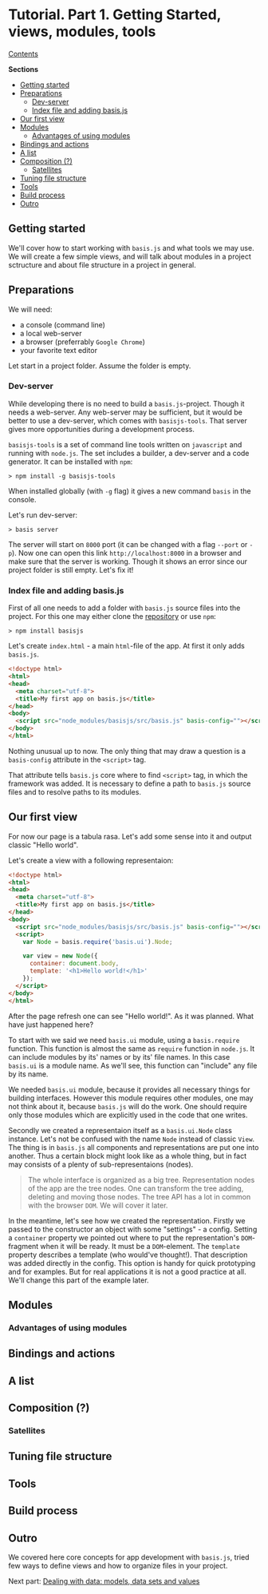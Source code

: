 # Tutorial. Part 1. Getting Started, views, modules, tools

[Contents](../index.md)

**Sections**
<!-- MarkdownTOC -->

- [Getting started](#getting-started)
- [Preparations](#preparations)
    - [Dev-server](#dev-server)
    - [Index file and adding basis.js](#index-file-and-adding-basisjs)
- [Our first view](#our-first-view)
- [Modules](#modules)
    - [Advantages of using modules](#advantages-of-using-modules)
- [Bindings and actions](#bindings-and-actions)
- [A list](#a-list)
- [Composition \(?\)](#composition-)
    - [Satellites](#satellites)
- [Tuning file structure](#tuning-file-structure)
- [Tools](#tools)
- [Build process](#build-process)
- [Outro](#outro)

<!-- /MarkdownTOC -->

## Getting started

We'll cover how to start working with `basis.js` and what tools we may use. We will create a few simple views, and will talk about modules in a project sctructure and about file structure in a project in general.

## Preparations

We will need:

- a console (command line)
- a local web-server
- a browser (preferrably `Google Chrome`)
- your favorite text editor

Let start in a project folder. Assume the folder is empty.

### Dev-server

While developing there is no need to build a `basis.js`-project. Though it needs a web-server. Any web-server may be sufficient, but it would be better to use a dev-server, which comes with `basisjs-tools`. That server gives more opportunities during a development process.

`basisjs-tools` is a set of command line tools written on `javascript` and running with `node.js`. The set includes a builder, a dev-server and a code generator. It can be installed with `npm`:

    > npm install -g basisjs-tools

When installed globally (with `-g` flag) it gives a new command `basis` in the console.

Let's run dev-server:

    > basis server

The server will start on `8000` port (it can be changed with a flag `--port` or `-p`). Now one can open this link `http://localhost:8000` in a browser and make sure that the server is working. Though it shows an error since our project folder is still empty. Let's fix it!

### Index file and adding basis.js

First of all one needs to add a folder with `basis.js` source files into the project. For this one may either clone the [repository](https://github.com/basisjs/basisjs) or use `npm`:

    > npm install basisjs

Let's create `index.html` - a main `html`-file of the app. At first it only adds `basis.js`.

```html
<!doctype html>
<html>
<head>
  <meta charset="utf-8">
  <title>My first app on basis.js</title>
</head>
<body>
  <script src="node_modules/basisjs/src/basis.js" basis-config=""></script>
</body>
</html>
```

Nothing unusual up to now. The only thing that may draw a question is a `basis-config` attribute in the `<script>` tag.

That attribute tells `basis.js` core where to find `<script>` tag, in which the framework was added. It is necessary to define a path to `basis.js` source files and to resolve paths to its modules.

## Our first view

For now our page is a tabula rasa. Let's add some sense into it and output classic "Hello world".

Let's create a view with a following representaion:

```html
<!doctype html>
<html>
<head>
  <meta charset="utf-8">
  <title>My first app on basis.js</title>
</head>
<body>
  <script src="node_modules/basisjs/src/basis.js" basis-config=""></script>
  <script>
    var Node = basis.require('basis.ui').Node;

    var view = new Node({
      container: document.body,
      template: '<h1>Hello world!</h1>'
    });
  </script>
</body>
</html>
```

After the page refresh one can see "Hello world!". As it was planned. What have just happened here?

To start with we said we need `basis.ui` module, using a `basis.require` function. This function is almost the same as `require` function in `node.js`. It can include modules by its' names or by its' file names. In this case `basis.ui` is a module name. As we'll see, this function can "include" any file by its name.

We needed `basis.ui` module, because it provides all necessary things for building interfaces. However this module requires other modules, one may not think about it, because `basis.js` will do the work. One should require only those modules which are explicitly used in the code that one writes.

Secondly we created a representaion itself as a `basis.ui.Node` class instance. Let's not be confused with the name `Node` instead of classic `View`. The thing is in `basis.js` all components and representations are put one into another. Thus a certain block might look like as a whole thing, but in fact may consists of a plenty of sub-representaions (nodes).

> The whole interface is organized as a big tree. Representation nodes of the app are the tree nodes. One can transform the tree adding, deleting and moving those nodes. The tree API has a lot in common with the browser `DOM`. We will cover it later.

In the meantime, let's see how we created the representation. Firstly we passed to the constructor an object with some "settings" - a config. Setting a `container` property we pointed out where to put the representation's `DOM`-fragment when it will be ready. It must be a `DOM`-element. The `template` property describes a template (who would've thought!). That description was added directly in the config. This option is handy for quick prototyping and for examples. But for real applications it is not a good practice at all. We'll change this part of the example later.

## Modules

### Advantages of using modules

## Bindings and actions

## A list

## Composition (?)

### Satellites

## Tuning file structure

## Tools

## Build process

## Outro

We covered here core concepts for app development with `basis.js`, tried few ways to define views and how to organize files in your project.

Next part: [Dealing with data: models, data sets and values](../part2/index.md)
